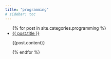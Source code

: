 ```yaml
---
title: "programming"
# sidebar: toc
---
```


<ul>
  {% for post in site.categories.programming %}
    <li>
      <a href="{{ post.url }}">{{ post.title }}</a>
    </li>
    <p>
    {{post.content}}
    </p>
  {% endfor %}
</ul>